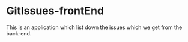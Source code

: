 # GitIssues-frontEnd
This is an application which list down the issues which we get from the back-end.

